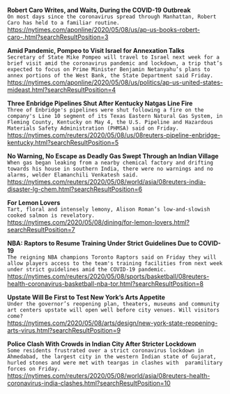 **Robert Caro Writes, and Waits, During the COVID-19 Outbreak**\
`On most days since the coronavirus spread through Manhattan, Robert Caro has held to a familiar routine.`\
https://nytimes.com/aponline/2020/05/08/us/ap-us-books-robert-caro-.html?searchResultPosition=3

**Amid Pandemic, Pompeo to Visit Israel for Annexation Talks**\
`Secretary of State Mike Pompeo will travel to Israel next week for a brief visit amid the coronavirus pandemic and lockdown, a trip that’s expected to focus on Prime Minister Benjamin Netanyahu’s plans to annex portions of the West Bank, the State Department said Friday.`\
https://nytimes.com/aponline/2020/05/08/us/politics/ap-us-united-states-mideast.html?searchResultPosition=4

**Three Enbridge Pipelines Shut After Kentucky Natgas Line Fire**\
`Three of Enbridge's pipelines were shut following a fire on the company's Line 10 segment of its Texas Eastern Natural Gas System, in Fleming County, Kentucky on May 4, the U.S. Pipeline and Hazardous Materials Safety Administration (PHMSA) said on Friday. `\
https://nytimes.com/reuters/2020/05/08/us/08reuters-pipeline-enbridge-kentucky.html?searchResultPosition=5

**No Warning, No Escape as Deadly Gas Swept Through an Indian Village**\
`When gas began leaking from a nearby chemical factory and drifting towards his house in southern India, there were no warnings and no alarms, welder Elamanchili Venkatesh said.`\
https://nytimes.com/reuters/2020/05/08/world/asia/08reuters-india-disaster-lg-chem.html?searchResultPosition=6

**For Lemon Lovers**\
`Tart, floral and intensely lemony, Alison Roman’s low-and-slowish cooked salmon is revelatory.`\
https://nytimes.com/2020/05/08/dining/for-lemon-lovers.html?searchResultPosition=7

**NBA: Raptors to Resume Training Under Strict Guidelines Due to COVID-19**\
`The reigning NBA champions Toronto Raptors said on Friday they will allow players access to the team's training facilities from next week under strict guidelines amid the COVID-19 pandemic.`\
https://nytimes.com/reuters/2020/05/08/sports/basketball/08reuters-health-coronavirus-basketball-nba-tor.html?searchResultPosition=8

**Upstate Will Be First to Test New York’s Arts Appetite**\
`Under the governor’s reopening plan, theaters, museums and community art centers upstate will open well before city venues. Will visitors come?`\
https://nytimes.com/2020/05/08/arts/design/new-york-state-reopening-arts-virus.html?searchResultPosition=9

**Police Clash With Crowds in Indian City After Stricter Lockdown**\
`Some residents frustrated over a strict coronavirus lockdown in Ahmedabad, the largest city in the western Indian state of Gujarat, hurled stones and were met with teargas in clashes with  paramilitary forces on Friday.`\
https://nytimes.com/reuters/2020/05/08/world/asia/08reuters-health-coronavirus-india-clashes.html?searchResultPosition=10

